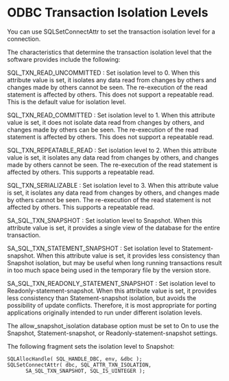 <!-- loio3bd98d9a6c5f10148433d2d4632dd453 -->

# ODBC Transaction Isolation Levels

You can use SQLSetConnectAttr to set the transaction isolation level for a connection.

The characteristics that determine the transaction isolation level that the software provides include the following:

SQL\_TXN\_READ\_UNCOMMITTED
:   Set isolation level to 0. When this attribute value is set, it isolates any data read from changes by others and changes made by others cannot be seen. The re-execution of the read statement is affected by others. This does not support a repeatable read. This is the default value for isolation level.

SQL\_TXN\_READ\_COMMITTED
:   Set isolation level to 1. When this attribute value is set, it does not isolate data read from changes by others, and changes made by others can be seen. The re-execution of the read statement is affected by others. This does not support a repeatable read.

SQL\_TXN\_REPEATABLE\_READ
:   Set isolation level to 2. When this attribute value is set, it isolates any data read from changes by others, and changes made by others cannot be seen. The re-execution of the read statement is affected by others. This supports a repeatable read.

SQL\_TXN\_SERIALIZABLE
:   Set isolation level to 3. When this attribute value is set, it isolates any data read from changes by others, and changes made by others cannot be seen. The re-execution of the read statement is not affected by others. This supports a repeatable read.

SA\_SQL\_TXN\_SNAPSHOT
:   Set isolation level to Snapshot. When this attribute value is set, it provides a single view of the database for the entire transaction.

SA\_SQL\_TXN\_STATEMENT\_SNAPSHOT
:   Set isolation level to Statement-snapshot. When this attribute value is set, it provides less consistency than Snapshot isolation, but may be useful when long running transactions result in too much space being used in the temporary file by the version store.

SA\_SQL\_TXN\_READONLY\_STATEMENT\_SNAPSHOT
:   Set isolation level to Readonly-statement-snapshot. When this attribute value is set, it provides less consistency than Statement-snapshot isolation, but avoids the possibility of update conflicts. Therefore, it is most appropriate for porting applications originally intended to run under different isolation levels.

The allow\_snapshot\_isolation database option must be set to On to use the Snapshot, Statement-snapshot, or Readonly-statement-snapshot settings.



The following fragment sets the isolation level to Snapshot:

```
SQLAllocHandle( SQL_HANDLE_DBC, env, &dbc );
SQLSetConnectAttr( dbc, SQL_ATTR_TXN_ISOLATION,
      SA_SQL_TXN_SNAPSHOT, SQL_IS_UINTEGER );
```

